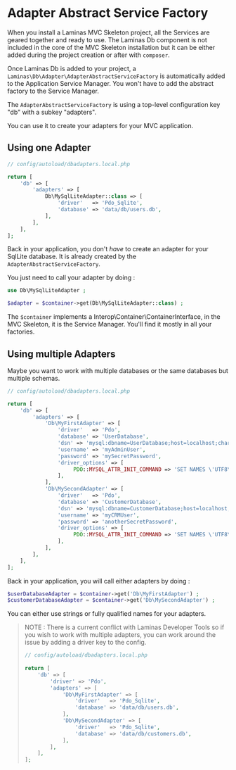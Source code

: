 # Adapter Abstract Service Factory

When you install a Laminas MVC Skeleton project, all the Services are geared together and ready to use. The Laminas Db component is not included in the core of the MVC Skeleton installation but it can be either added during the project creation or after with `composer`.

Once Laminas Db is added to your project, a `Laminas\Db\Adapter\AdapterAbstractServiceFactory` is automatically added to the Application Service Manager. You won't have to add the abstract factory to the Service Manager.

The `AdapterAbstractServiceFactory` is using a top-level configuration key "db" with a subkey "adapters".

You can use it to create your adapters for your MVC application.

## Using one Adapter

```php
// config/autoload/dbadapters.local.php

return [
    'db' => [
        'adapters' => [
            Db\MySqlLiteAdapter::class => [
                'driver'   => 'Pdo_Sqlite',
                'database' => 'data/db/users.db',
            ],
        ],
    ],
];
```

Back in your application, you don't _have_ to create an adapter for your SqlLite database. It is already created by the `AdapterAbstractServiceFactory`.

You just need to call your adapter by doing :

```php
use Db\MySqlLiteAdapter ;

$adapter = $container->get(Db\MySqlLiteAdapter::class) ;
```

The `$container` implements a Interop\Container\ContainerInterface, in the MVC Skeleton, it is the Service Manager. You'll find it mostly in all your factories.

## Using multiple Adapters

Maybe you want to work with multiple databases or the same databases but multiple schemas.

```php
// config/autoload/dbadapters.local.php

return [
    'db' => [
        'adapters' => [
            'Db\MyFirstAdapter' => [
                'driver'   => 'Pdo',
                'database' => 'UserDatabase',
                'dsn' => 'mysql:dbname=UserDatabase;host=localhost;charset=utf8',
                'username' => 'myAdminUser',
                'password' => 'mySecretPassword',
                'driver_options' => [
                     PDO::MYSQL_ATTR_INIT_COMMAND => 'SET NAMES \'UTF8\''
                ],
            ],
            'Db\MySecondAdapter' => [
                'driver'   => 'Pdo',
                'database' => 'CustomerDatabase',
                'dsn' => 'mysql:dbname=CustomerDatabase;host=localhost;charset=utf8',
                'username' => 'myCRMUser',
                'password' => 'anotherSecretPassword',
                'driver_options' => [
                     PDO::MYSQL_ATTR_INIT_COMMAND => 'SET NAMES \'UTF8\''
                ],
            ],
        ],
    ],
];
```

Back in your application, you will call either adapters by doing :

```php
$userDatabaseAdapter = $container->get('Db\MyFirstAdapter') ;
$customerDatabaseAdapter = $container->get('Db\MySecondAdapter') ;
```

You can either use strings or fully qualified names for your adapters. 

> NOTE :
> There is a current conflict with Laminas Developer Tools so if you wish to work with multiple adapters, you can work around the issue by adding a driver key to the config.
> ```php
> // config/autoload/dbadapters.local.php
>  
> return [
>     'db' => [
>         'driver' => 'Pdo',
>         'adapters' => [
>             'Db\MyFirstAdapter' => [
>                 'driver'   => 'Pdo_Sqlite',
>                 'database' => 'data/db/users.db',
>             ],
>             'Db\MySecondAdapter' => [
>                 'driver'   => 'Pdo_Sqlite',
>                 'database' => 'data/db/customers.db',
>             ],
>         ],
>     ],
> ];
> ```
